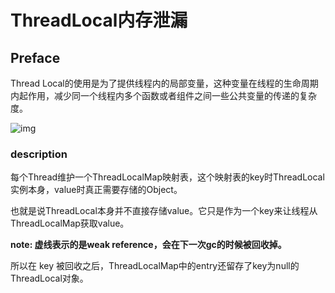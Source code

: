 # ThreadLocal内存泄漏

## Preface

Thread Local的使用是为了提供线程内的局部变量，这种变量在线程的生命周期内起作用，减少同一个线程内多个函数或者组件之间一些公共变量的传递的复杂度。

![img](E:\git_files\hwloser\study-notes\language\java\picture\v2-45affd67cf3dfb5637878d8f46ea5061_720w.jpg)

### description

每个Thread维护一个ThreadLocalMap映射表，这个映射表的key时ThreadLocal实例本身，value时真正需要存储的Object。

也就是说ThreadLocal本身并不直接存储value。它只是作为一个key来让线程从ThreadLocalMap获取value。

**note: 虚线表示的是weak reference，会在下一次gc的时候被回收掉。**

所以在 key 被回收之后，ThreadLocalMap中的entry还留存了key为null的ThreadLocal对象。